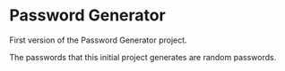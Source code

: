 # Password Generator
 First version of the Password Generator project.

The passwords that this initial project generates are random passwords.
